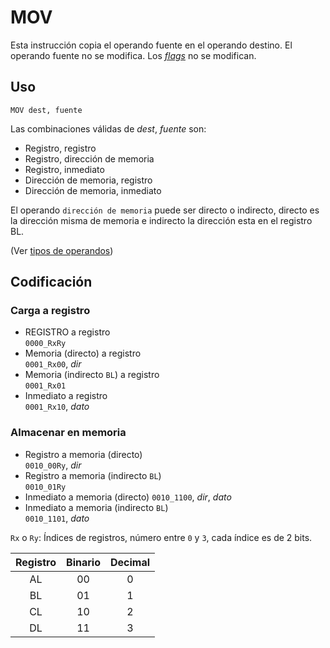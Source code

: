 # MOV

Esta instrucción copia el operando fuente en el operando destino. El operando fuente no se modifica. Los [_flags_](../cpu#flags) no se modifican.

## Uso

```vonsim
MOV dest, fuente
```

Las combinaciones válidas de _dest_, _fuente_ son:

- Registro, registro
- Registro, dirección de memoria
- Registro, inmediato
- Dirección de memoria, registro
- Dirección de memoria, inmediato

El operando `dirección de memoria` puede ser directo o indirecto, directo es la dirección misma de memoria e indirecto la dirección esta en el registro BL. 

(Ver [tipos de operandos](../assembly#operandos))

## Codificación

### Carga a registro
- REGISTRO a registro  
  `0000_RxRy`
- Memoria (directo) a registro  
  `0001_Rx00`, _dir_
- Memoria (indirecto `BL`) a registro  
  `0001_Rx01`
- Inmediato a registro  
  `0001_Rx10`, _dato_

### Almacenar en memoria
- Registro a memoria (directo)  
  `0010_00Ry`, _dir_
- Registro a memoria (indirecto `BL`)  
  `0010_01Ry`
- Inmediato a memoria (directo)
  `0010_1100`, _dir_, _dato_
- Inmediato a memoria (indirecto `BL`)  
  `0010_1101`, _dato_

`Rx` o `Ry`: Índices de registros, número entre `0` y `3`, cada índice es de 2 bits.

| Registro | Binario | Decimal |
|:--------:|:-------:|:-------:|
|   AL     |   00    |    0    |
|   BL     |   01    |    1    |
|   CL     |   10    |    2    |
|   DL     |   11    |    3    |